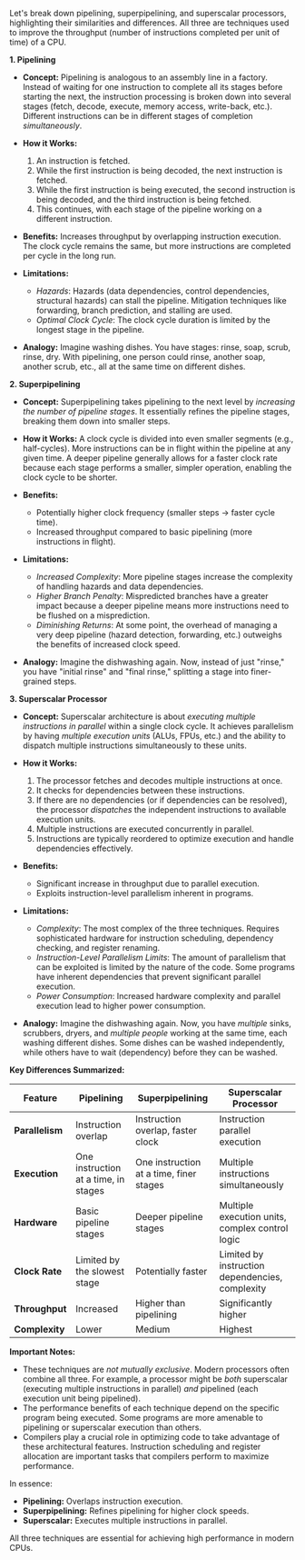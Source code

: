 Let's break down pipelining, superpipelining, and superscalar processors, highlighting their similarities and differences.  All three are techniques used to improve the throughput (number of instructions completed per unit of time) of a CPU.

**1. Pipelining**

*   **Concept:** Pipelining is analogous to an assembly line in a factory.  Instead of waiting for one instruction to complete all its stages before starting the next, the instruction processing is broken down into several stages (fetch, decode, execute, memory access, write-back, etc.).  Different instructions can be in different stages of completion *simultaneously*.

*   **How it Works:**
    1.  An instruction is fetched.
    2.  While the first instruction is being decoded, the next instruction is fetched.
    3.  While the first instruction is being executed, the second instruction is being decoded, and the third instruction is being fetched.
    4.  This continues, with each stage of the pipeline working on a different instruction.

*   **Benefits:** Increases throughput by overlapping instruction execution. The clock cycle remains the same, but more instructions are completed per cycle in the long run.

*   **Limitations:**
    *   *Hazards*:  Hazards (data dependencies, control dependencies, structural hazards) can stall the pipeline.  Mitigation techniques like forwarding, branch prediction, and stalling are used.
    *   *Optimal Clock Cycle*:  The clock cycle duration is limited by the longest stage in the pipeline.

*   **Analogy:** Imagine washing dishes.  You have stages: rinse, soap, scrub, rinse, dry.  With pipelining, one person could rinse, another soap, another scrub, etc., all at the same time on different dishes.

**2. Superpipelining**

*   **Concept:** Superpipelining takes pipelining to the next level by *increasing the number of pipeline stages*. It essentially refines the pipeline stages, breaking them down into smaller steps.

*   **How it Works:**  A clock cycle is divided into even smaller segments (e.g., half-cycles). More instructions can be in flight within the pipeline at any given time.  A deeper pipeline generally allows for a faster clock rate because each stage performs a smaller, simpler operation, enabling the clock cycle to be shorter.

*   **Benefits:**
    *   Potentially higher clock frequency (smaller steps -> faster cycle time).
    *   Increased throughput compared to basic pipelining (more instructions in flight).

*   **Limitations:**
    *   *Increased Complexity*:  More pipeline stages increase the complexity of handling hazards and data dependencies.
    *   *Higher Branch Penalty*:  Mispredicted branches have a greater impact because a deeper pipeline means more instructions need to be flushed on a misprediction.
    *   *Diminishing Returns*:  At some point, the overhead of managing a very deep pipeline (hazard detection, forwarding, etc.) outweighs the benefits of increased clock speed.

*   **Analogy:**  Imagine the dishwashing again.  Now, instead of just "rinse," you have "initial rinse" and "final rinse," splitting a stage into finer-grained steps.

**3. Superscalar Processor**

*   **Concept:**  Superscalar architecture is about *executing multiple instructions in parallel* within a single clock cycle.  It achieves parallelism by having *multiple execution units* (ALUs, FPUs, etc.) and the ability to dispatch multiple instructions simultaneously to these units.

*   **How it Works:**
    1.  The processor fetches and decodes multiple instructions at once.
    2.  It checks for dependencies between these instructions.
    3.  If there are no dependencies (or if dependencies can be resolved), the processor *dispatches* the independent instructions to available execution units.
    4.  Multiple instructions are executed concurrently in parallel.
    5.  Instructions are typically reordered to optimize execution and handle dependencies effectively.

*   **Benefits:**
    *   Significant increase in throughput due to parallel execution.
    *   Exploits instruction-level parallelism inherent in programs.

*   **Limitations:**
    *   *Complexity*:  The most complex of the three techniques. Requires sophisticated hardware for instruction scheduling, dependency checking, and register renaming.
    *   *Instruction-Level Parallelism Limits*:  The amount of parallelism that can be exploited is limited by the nature of the code.  Some programs have inherent dependencies that prevent significant parallel execution.
    *   *Power Consumption*:  Increased hardware complexity and parallel execution lead to higher power consumption.

*   **Analogy:**  Imagine the dishwashing again.  Now, you have *multiple* sinks, scrubbers, dryers, and *multiple people* working at the same time, each washing different dishes.  Some dishes can be washed independently, while others have to wait (dependency) before they can be washed.

**Key Differences Summarized:**

| Feature        | Pipelining                 | Superpipelining             | Superscalar Processor        |
|----------------|----------------------------|-----------------------------|-----------------------------|
| **Parallelism**| Instruction overlap        | Instruction overlap, faster clock| Instruction parallel execution|
| **Execution**   | One instruction at a time, in stages | One instruction at a time, finer stages | Multiple instructions simultaneously |
| **Hardware**    | Basic pipeline stages      | Deeper pipeline stages      | Multiple execution units, complex control logic |
| **Clock Rate**   | Limited by the slowest stage | Potentially faster      | Limited by instruction dependencies, complexity |
| **Throughput**  | Increased                   | Higher than pipelining      | Significantly higher       |
| **Complexity**  | Lower                       | Medium                      | Highest                      |

**Important Notes:**

*   These techniques are *not mutually exclusive*.  Modern processors often combine all three.  For example, a processor might be *both* superscalar (executing multiple instructions in parallel) *and* pipelined (each execution unit being pipelined).
*   The performance benefits of each technique depend on the specific program being executed. Some programs are more amenable to pipelining or superscalar execution than others.
*   Compilers play a crucial role in optimizing code to take advantage of these architectural features. Instruction scheduling and register allocation are important tasks that compilers perform to maximize performance.

In essence:

*   **Pipelining:** Overlaps instruction execution.
*   **Superpipelining:** Refines pipelining for higher clock speeds.
*   **Superscalar:** Executes multiple instructions in parallel.

All three techniques are essential for achieving high performance in modern CPUs.

